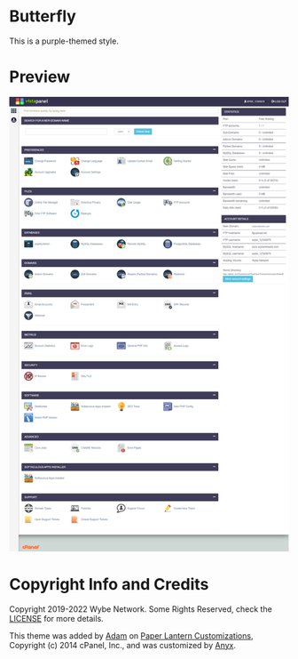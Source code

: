 # Butterfly
This is a purple-themed style.

# Preview
![Theme Preview](preview.png "Theme Preview")

# Copyright Info and Credits
Copyright 2019-2022 Wybe Network. Some Rights Reserved, check the [LICENSE](../LICENSE.md) for more details.

This theme was added by [Adam](https://github.com/adam/) on [Paper Lantern Customizations](https://github.com/CpanelInc/Paper_Lantern_Customizations), Copyright (c) 2014 cPanel, Inc., and was customized by [Anyx](https://github.com/4yx).